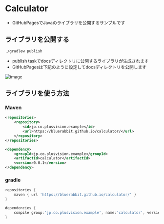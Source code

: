 # Calculator

- GitHubPagesでJavaのライブラリを公開するサンプルです

## ライブラリを公開する

```
./gradlew publish
```

- publish taskでdocsディレクトリに公開するライブラリが生成されます
- GitHubPagesは下記のように設定してdocsディレクトリを公開します

![image](https://user-images.githubusercontent.com/45971/228109458-a9099204-7975-47ce-8387-eae288294343.png)

## ライブラリを使う方法

### Maven

```xml
<repositories>
    <repository>
        <id>jp.co.plusvision.example</id>
        <url>https://bluerabbit.github.io/calculator/</url>
    </repository>
</repositories>

<dependency>
    <groupId>jp.co.plusvision.example</groupId>
    <artifactId>calculator</artifactId>
    <version>0.0.1</version>
</dependency>
```

### gradle

```groovy
repositories {
    maven { url 'https://bluerabbit.github.io/calculator/' }
}

dependencies {
    compile group:'jp.co.plusvision.example', name:'calculator', version:'0.0.1'
}
```
